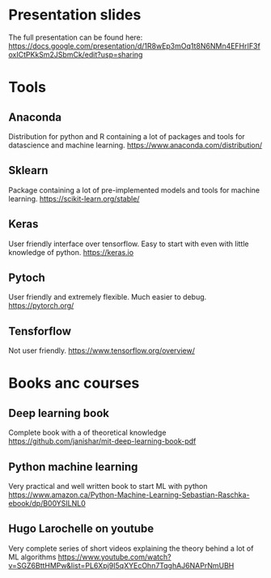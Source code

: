 # Presentation slides
The full presentation can be found here:
https://docs.google.com/presentation/d/1R8wEp3mOq1t8N6NMn4EFHrIF3foxICtPKkSm2JSbmCk/edit?usp=sharing

# Tools

## Anaconda
Distribution for python and R containing a lot of packages and tools for datascience and machine learning.
https://www.anaconda.com/distribution/

## Sklearn
Package containing a lot of pre-implemented models and tools for machine learning.
https://scikit-learn.org/stable/

## Keras
User friendly interface over tensorflow. Easy to start with even with little knowledge of python.
https://keras.io

## Pytoch
User friendly and extremely flexible. Much easier to debug.
https://pytorch.org/

## Tensforflow
Not user friendly.
https://www.tensorflow.org/overview/

# Books anc courses
## Deep learning book
Complete book with a of theoretical knowledge
https://github.com/janishar/mit-deep-learning-book-pdf

## Python machine learning
Very practical and well written book to start ML with python
https://www.amazon.ca/Python-Machine-Learning-Sebastian-Raschka-ebook/dp/B00YSILNL0

## Hugo Larochelle on youtube
Very complete series of short videos explaining the theory behind a lot of ML algorithms
https://www.youtube.com/watch?v=SGZ6BttHMPw&list=PL6Xpj9I5qXYEcOhn7TqghAJ6NAPrNmUBH
